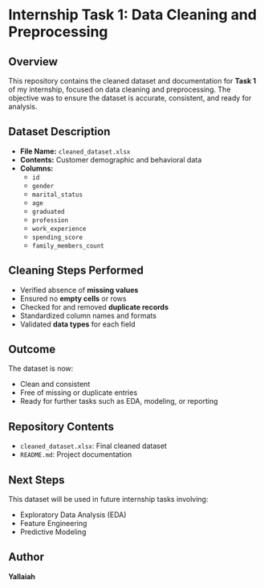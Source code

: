 #  Internship Task 1: Data Cleaning and Preprocessing

## Overview
This repository contains the cleaned dataset and documentation for **Task 1** of my internship, focused on data cleaning and preprocessing. The objective was to ensure the dataset is accurate, consistent, and ready for analysis.

## Dataset Description
- **File Name:** `cleaned_dataset.xlsx`
- **Contents:** Customer demographic and behavioral data
- **Columns:**
  - `id`
  - `gender`
  - `marital_status`
  - `age`
  - `graduated`
  - `profession`
  - `work_experience`
  - `spending_score`
  - `family_members_count`

## Cleaning Steps Performed
- Verified absence of **missing values**
- Ensured no **empty cells** or rows
- Checked for and removed **duplicate records**
- Standardized column names and formats
- Validated **data types** for each field

##  Outcome
The dataset is now:
- Clean and consistent
- Free of missing or duplicate entries
- Ready for further tasks such as EDA, modeling, or reporting

## Repository Contents
- `cleaned_dataset.xlsx`: Final cleaned dataset
- `README.md`: Project documentation

## Next Steps
This dataset will be used in future internship tasks involving:
- Exploratory Data Analysis (EDA)
- Feature Engineering
- Predictive Modeling

##  Author
**Yallaiah**  
